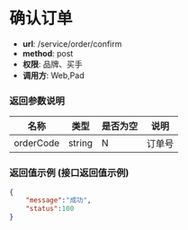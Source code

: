 确认订单
=======

- **url**: /service/order/confirm
- **method**: post
- **权限**: 品牌、买手
- **调用方**: Web,Pad

### 返回参数说明

|    名称   |  类型  | 是否为空 |  说明  |
|-----------|--------|----------|--------|
| orderCode | string | N        | 订单号 |

### 返回值示例 (接口返回值示例)

```json
{
	"message":"成功",
	"status":100
}
```